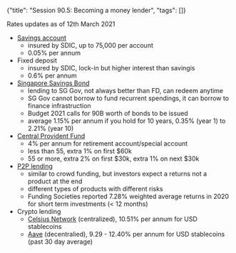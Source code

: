 {"title": "Session 90.5: Becoming a money lender", "tags": []}

Rates updates as of 12th March 2021

* [Savings account](https://www.posb.com.sg/personal/default.page)
  * insured by SDIC, up to 75,000 per account
  * 0.05% per annum
* Fixed deposit
  * insured by SDIC, lock-in but higher interest than savingis
  * 0.6% per annum
* [Singapore Savings Bond](https://www.mas.gov.sg/bonds-and-bills/Singapore-Savings-Bonds)
  * lending to SG Gov, not always better than FD, can redeem anytime
  * SG Gov cannot borrow to fund recurrent spendings, it can borrow to finance infrastruction
  * Budget 2021 calls for 90B worth of bonds to be issued
  * average 1.15% per annum if you hold for 10 years, 0.35% (year 1) to 2.21% (year 10)
* [Central Provident Fund](https://www.cpf.gov.sg/members/FAQ/schemes/Other-Matters/Others/FAQDetails?category=Other%20Matters&group=Others&folderid=13726&ajfaqid=2192024)
  * 4% per annum for retirement account/special account
  * less than 55, extra 1% on first $60k
  * 55 or more, extra 2% on first $30k, extra 1% on next $30k
* [P2P lending](https://fundingsocieties.com/p2p-investment)
  * similar to crowd funding, but investors expect a returns not a product at the end
  * different types of products with different risks
  * Funding Societies reported 7.28% weighted average returns in 2020 for short term investments (< 12 months)
* Crypto lending
  * [Celsius Network](https://celsius.network/rates/) (centralized), 10.51% per annum for USD stablecoins
  * [Aave](https://aave.com/) (decentralied), 9.29 - 12.40% per annum for USD stablecoins (past 30 day average)

